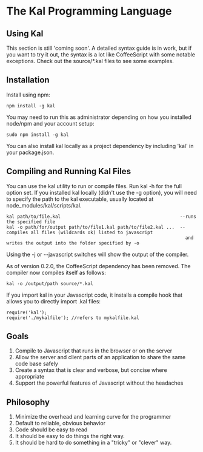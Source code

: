 The Kal Programming Language
============================

Using Kal
---------
This section is still 'coming soon'. A detailed syntax guide is in work, but if you want to try it out, the syntax is a lot like CoffeeScript with some notable exceptions. Check out the source/*.kal files to see some examples.

Installation
------------
Install using npm:

    npm install -g kal

You may need to run this as administrator depending on how you installed node/npm and your account setup:

    sudo npm install -g kal

You can also install kal locally as a project dependency by including 'kal' in your package.json.

Compiling and Running Kal Files
-------------------------------
You can use the kal utility to run or compile files. Run kal -h for the full option set. If you installed kal locally (didn't use the -g option), you will need to specify the path to the kal executable, usually located at node_modules/kal/scripts/kal.

    kal path/to/file.kal                                            --runs the specified file
    kal -o path/for/output path/to/file1.kal path/to/file2.kal ...  --compiles all files (wildcards ok) listed to javascript
                                                                      and writes the output into the folder specified by -o

Using the -j or --javascript switches will show the output of the compiler.

As of version 0.2.0, the CoffeeScript dependency has been removed. The compiler now compiles itself as follows:

    kal -o /output/path source/*.kal

If you import kal in your Javascript code, it installs a compile hook that allows you to directly import .kal files:

    require('kal');
    require('./mykalfile'); //refers to mykalfile.kal

Goals
-----
1. Compile to Javascript that runs in the browser or on the server
2. Allow the server and client parts of an application to share the same code base safely
3. Create a syntax that is clear and verbose, but concise where appropriate
4. Support the powerful features of Javascript without the headaches

Philosophy
----------
1. Minimize the overhead and learning curve for the programmer
2. Default to reliable, obvious behavior
3. Code should be easy to read
4. It should be easy to do things the right way.
5. It should be hard to do something in a "tricky" or "clever" way.

